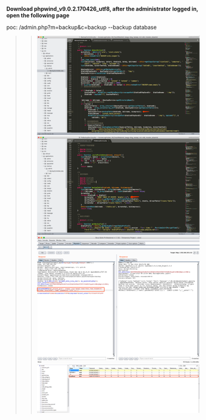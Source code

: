 **Download phpwind_v9.0.2.170426_utf8, after the administrator logged in, open the following page**

poc: /admin.php?m=backup&c=backup  --backup database

>> ![](media/1.png)
>> ![](media/2.png)
>> ![](media/3.png)
>> ![](media/4.png)
